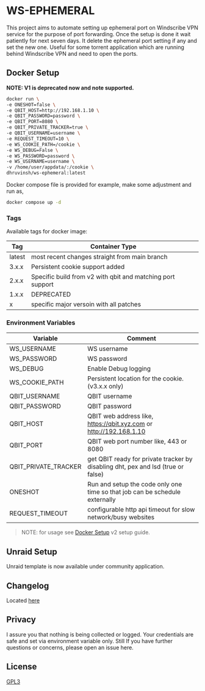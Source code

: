 # WS-EPHEMERAL

This project aims to automate setting up ephemeral port on Windscribe VPN
service for the purpose of port forwarding. Once the setup is done it wait
patiently for next seven days. It delete the ephemeral port setting if any and
set the new one. Useful for some torrent application which are running behind
Windscribe VPN and need to open the ports.

## Docker Setup

**NOTE: V1 is deprecated now and note supported.**

```bash
docker run \
-e ONESHOT=false \
-e QBIT_HOST=http://192.168.1.10 \
-e QBIT_PASSWORD=password \
-e QBIT_PORT=8080 \
-e QBIT_PRIVATE_TRACKER=true \
-e QBIT_USERNAME=username \
-e REQUEST_TIMEOUT=10 \
-e WS_COOKIE_PATH=/cookie \
-e WS_DEBUG=False \
-e WS_PASSWORD=password \
-e WS_USERNAME=username \
-v /home/user/appdata/:/cookie \
dhruvinsh/ws-ephemeral:latest
```

Docker compose file is provided for example, make some adjustment and run as,

```bash
docker compose up -d
```

### Tags

Available tags for docker image:

| Tag    | Container Type                                             |
| ------ | ---------------------------------------------------------- |
| latest | most recent changes straight from main branch              |
| 3.x.x  | Persistent cookie support added                            |
| 2.x.x  | Specific build from v2 with qbit and matching port support |
| 1.x.x  | DEPRECATED                                                 |
| x      | specific major versoin with all patches                    |

### Environment Variables

| Variable             | Comment                                                                          |
| -------------------- | -------------------------------------------------------------------------------- |
| WS_USERNAME          | WS username                                                                      |
| WS_PASSWORD          | WS password                                                                      |
| WS_DEBUG             | Enable Debug logging                                                             |
| WS_COOKIE_PATH       | Persistent location for the cookie. (v3.x.x only)                                |
| QBIT_USERNAME        | QBIT username                                                                    |
| QBIT_PASSWORD        | QBIT password                                                                    |
| QBIT_HOST            | QBIT web address like, https://qbit.xyz.com or http://192.168.1.10               |
| QBIT_PORT            | QBIT web port number like, 443 or 8080                                           |
| QBIT_PRIVATE_TRACKER | get QBIT ready for private tracker by disabling dht, pex and lsd (true or false) |
| ONESHOT              | Run and setup the code only one time so that job can be schedule externally      |
| REQUEST_TIMEOUT      | configurable http api timeout for slow network/busy websites                     |

> NOTE: for usage see [Docker Setup](#docker-setup) v2 setup guide.

## Unraid Setup

Unraid template is now available under community application.

## Changelog

Located [here](./CHANGELOG.md)

## Privacy

I assure you that nothing is being collected or logged. Your credentials are
safe and set via environment variable only. Still If you have further questions
or concerns, please open an issue here.

## License

[GPL3](LICENSE.md)
